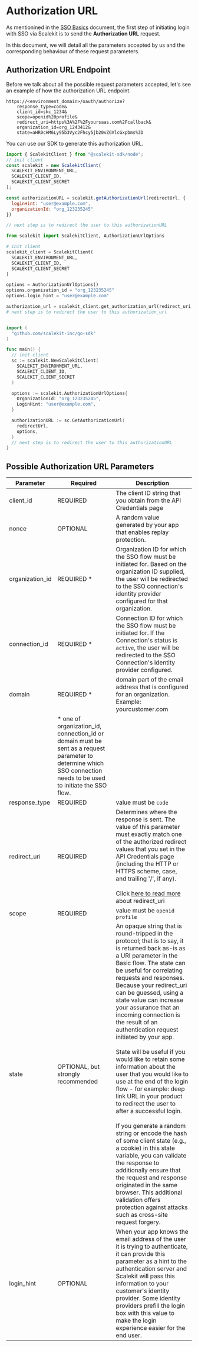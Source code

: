 
# Authorization URL

As mentionined in the [SSO Basics](./single-sign-on.md) document, the first step of initiating login with SSO via Scalekit is to send the **Authorization URL** request.

In this document, we will detail all the parameters accepted by us and the corresponding behaviour of these request parameters.

## Authorization URL Endpoint

Before we talk about all the possible request parameters accepted, let's see an example of how the authorization URL endpoint.

```http
https://<environment_domain>/oauth/authorize?
    response_type=code&
    client_id=skc_1234&
    scope=openid%20profile&
    redirect_uri=https%3A%2F%2Fyoursaas.com%2Fcallback&
    organization_id=org_1243412&
    state=aHR0cHM6Ly95b3Vyc2Fhcy5jb20vZGVlcGxpbms%3D
```

You can use our SDK to generate this authorization URL.

<Tabs groupId="tech-stack" querystring>
<TabItem value="nodejs" label="Node.js">

```javascript showLineNumbers
import { ScalekitClient } from "@scalekit-sdk/node";
// init client
const scalekit = new ScalekitClient(
  SCALEKIT_ENVIRONMENT_URL,
  SCALEKIT_CLIENT_ID,
  SCALEKIT_CLIENT_SECRET
);

const authorizationURL = scalekit.getAuthorizationUrl(redirectUrl, {
  loginHint: "user@example.com",
  organizationId: "org_123235245"
})

// next step is to redirect the user to this authorizationURL
```

</TabItem>
<TabItem value="py" label="Python">

```python showLineNumbers
from scalekit import ScalekitClient, AuthorizationUrlOptions

# init client
scalekit_client = ScalekitClient(
  SCALEKIT_ENVIRONMENT_URL, 
  SCALEKIT_CLIENT_ID, 
  SCALEKIT_CLIENT_SECRET
)

options = AuthorizationUrlOptions()
options.organization_id = "org_123235245"
options.login_hint = "user@example.com"

authorization_url = scalekit_client.get_authorization_url(redirect_uri, options)
# next step is to redirect the user to this authorization_url
```

</TabItem>
<TabItem value="golang" label="Go">

```go showLineNumbers

import (
  "github.com/scalekit-inc/go-sdk"
)

func main() {
  // init client
  sc := scalekit.NewScalekitClient(
    SCALEKIT_ENVIRONMENT_URL,
    SCALEKIT_CLIENT_ID,
    SCALEKIT_CLIENT_SECRET
  )

  options := scalekit.AuthorizationUrlOptions{
    OrganizationId: "org_123235245",
    LoginHint: "user@example.com",
  }

  authorizationURL := sc.GetAuthorizationUrl(
    redirectUrl, 
    options,
  )
  // next step is to redirect the user to this authorizationURL
}
```

</TabItem>
</Tabs>

## Possible Authorization URL Parameters

|Parameter|Required|Description|
|--- |--- |--- |
|<SimpleCode>client_id</SimpleCode>|REQUIRED|The client ID string that you obtain from the API Credentials page|
|<SimpleCode>nonce</SimpleCode>|OPTIONAL|A random value generated by your app that enables replay protection.|
|<SimpleCode>organization_id</SimpleCode>|REQUIRED *|Organization ID for which the SSO flow must be initiated for. Based on the organization ID supplied, the user will be redirected to the SSO connection's identity provider configured for that organization.|
|<SimpleCode>connection_id</SimpleCode>|REQUIRED *|Connection ID for which the SSO flow must be initiated for. If the Connection's status is `active`, the user will be redirected to the SSO Connection's identity provider configured.|
|<SimpleCode>domain</SimpleCode>|REQUIRED *|domain part of the email address that is configured for an organization. Example: yourcustomer.com|
||* one of organization_id, connection_id or domain must be sent as a request parameter to determine which SSO connection needs to be used to initiate the SSO flow.||
|<SimpleCode>response_type</SimpleCode>|REQUIRED|value must be `code`|
|<SimpleCode>redirect_uri</SimpleCode>|REQUIRED|Determines where the response is sent. The value of this parameter must exactly match one of the authorized redirect values that you set in the API Credentials page (including the HTTP or HTTPS scheme, case, and trailing '/', if any). <br/><br/> Click <a href="/best-practices/redirect-uri" target="_blank">here to read more</a> about redirect_uri|
|<SimpleCode>scope</SimpleCode>|REQUIRED|value must be `openid profile`|
|<SimpleCode>state</SimpleCode>|OPTIONAL, but strongly recommended|An opaque string that is round-tripped in the protocol; that is to say, it is returned back as-is as a URI parameter in the Basic flow. The state can be useful for correlating requests and responses. Because your redirect_uri can be guessed, using a state value can increase your assurance that an incoming connection is the result of an authentication request initiated by your app. <br/> <br/>State will be useful if you would like to retain some information about the user that you would like to use at the end of the login flow - for example: deep link URL in your product to redirect the user to after a successful login. <br/><br/>If you generate a random string or encode the hash of some client state (e.g., a cookie) in this state variable, you can validate the response to additionally ensure that the request and response originated in the same browser. This additional validation offers protection against attacks such as cross-site request forgery.|
|<SimpleCode>login_hint</SimpleCode>|OPTIONAL|When your app knows the email address of the user it is trying to authenticate, it can provide this parameter as a hint to the authentication server and Scalekit will pass this information to your customer's identity provider. Some identity providers prefill the login box with this value to make the login experience easier for the end user.|
